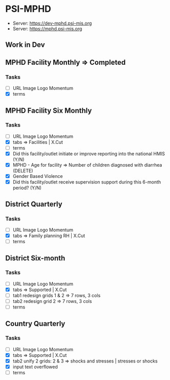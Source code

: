 # PSI-MPHD
* Server: https://dev-mphd.psi-mis.org
* Server: https://mphd.psi-mis.org

## Work in Dev

## MPHD Facility Monthly => Completed

### Tasks

- [ ] URL Image Logo Momentum
- [x] terms

## MPHD Facility Six Monthly

### Tasks

- [ ] URL Image Logo Momentum
- [x] tabs => Facilities | X.Cut
- [ ] terms
- [x] Did this facility/outlet initiate or improve reporting into the national HMIS (Y/N)
- [x] MPHD - Age for facility => Number of children diagnosed with diarrhea (DELETE)
- [x] Gender Based Violence
- [x] Did this facility/outlet receive supervision support during this 6-month period? (Y/N)

## District Quarterly

### Tasks

- [ ] URL Image Logo Momentum
- [x] tabs => Family planning RH | X.Cut
- [ ] terms

## District Six-month

### Tasks

- [ ] URL Image Logo Momentum
- [x] tabs => Supported | X.Cut
- [ ] tab1 redesign grids 1 & 2 => 7 rows, 3 cols
- [ ] tab2 redesign grid 2 => 7 rows, 3 cols
- [ ] terms

## Country Quarterly

### Tasks

- [ ] URL Image Logo Momentum
- [x] tabs => Supported | X.Cut
- [x] tab2 unify 2 grids: 2 & 3 => shocks and stresses | stresses or shocks
- [x] input text overflowed
- [ ] terms